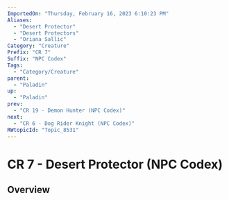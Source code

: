 ```yaml
---
ImportedOn: "Thursday, February 16, 2023 6:10:23 PM"
Aliases:
  - "Desert Protector"
  - "Desert Protectors"
  - "Oriana Sallic"
Category: "Creature"
Prefix: "CR 7"
Suffix: "NPC Codex"
Tags:
  - "Category/Creature"
parent:
  - "Paladin"
up:
  - "Paladin"
prev:
  - "CR 19 - Demon Hunter (NPC Codex)"
next:
  - "CR 6 - Dog Rider Knight (NPC Codex)"
RWtopicId: "Topic_8531"
---
```

# CR 7 - Desert Protector (NPC Codex)
## Overview
